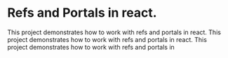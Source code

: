 # Refs and Portals in react.

This project demonstrates how to work with refs and portals in react.
This project demonstrates how to work with refs and portals in react.
This project demonstrates how to work with refs and portals in